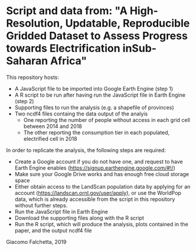 # Script and data from: "A High-Resolution, Updatable, Reproducible Gridded Dataset to Assess Progress towards Electrification inSub-Saharan Africa"

This repository hosts:

 - A JavaScript file to be imported into Google Earth Engine (step 1)
 - A R script to be run after having run the JavaScript file in Earth Engine (step 2)
 - Supporting files to run the analysis (e.g. a shapefile of provinces)
 - Two ncdf4 files containg the data output of the analyis
      - One reporting the number of people without access in each grid cell between 2014 and 2018
      - The other reporting the consumption tier in each populated, electrified cell in 2018
      
 In order to replicate the analysis, the following steps are required:
 
 - Create a Google account if you do not have one, and request to have Earth Engine enables (https://signup.earthengine.google.com/#!/)
 - Make sure your Google Drive works and has enough free cloud storage space
 - Either obtain access to the LandScan population data by applying for an account (https://landscan.ornl.gov/user/apply), or use the WorldPop data, which is already accessible from the script in this repository without further steps.
 - Run the JavaScript file in Earth Engine
 - Download the supporting files along with the R script
 - Run the R script, which will produce the analysis, plots contained in the paper, and the output ncdf4 file

Giacomo Falchetta, 2019

